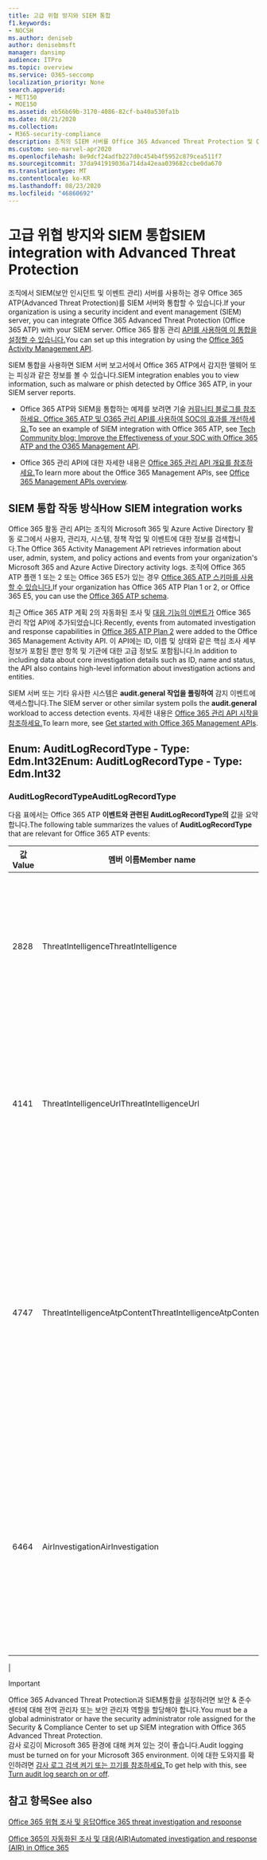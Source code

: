 ```yaml
---
title: 고급 위협 방지와 SIEM 통합
f1.keywords:
- NOCSH
ms.author: deniseb
author: denisebmsft
manager: dansimp
audience: ITPro
ms.topic: overview
ms.service: O365-seccomp
localization_priority: None
search.appverid:
- MET150
- MOE150
ms.assetid: eb56b69b-3170-4086-82cf-ba40a530fa1b
ms.date: 08/21/2020
ms.collection:
- M365-security-compliance
description: 조직의 SIEM 서버를 Office 365 Advanced Threat Protection 및 Office 365 작업 관리 API의 관련 위협 이벤트와 통합합니다.
ms.custom: seo-marvel-apr2020
ms.openlocfilehash: 8e9dcf24adfb227d0c454b4f5952c879cea511f7
ms.sourcegitcommit: 37da941919036a714da42eaa039682ccbe0da670
ms.translationtype: MT
ms.contentlocale: ko-KR
ms.lasthandoff: 08/23/2020
ms.locfileid: "46860692"
---
```

# <a name="siem-integration-with-advanced-threat-protection"></a><span data-ttu-id="cbd9c-103">고급 위협 방지와 SIEM 통합</span><span class="sxs-lookup"><span data-stu-id="cbd9c-103">SIEM integration with Advanced Threat Protection</span></span>

<span data-ttu-id="cbd9c-104">조직에서 SIEM(보안 인시던트 및 이벤트 관리) 서버를 사용하는 경우 Office 365 ATP(Advanced Threat Protection)를 SIEM 서버와 통합할 수 있습니다.</span><span class="sxs-lookup"><span data-stu-id="cbd9c-104">If your organization is using a security incident and event management (SIEM) server, you can integrate Office 365 Advanced Threat Protection (Office 365 ATP) with your SIEM server.</span></span> <span data-ttu-id="cbd9c-105">Office 365 활동 관리 [API를 사용하여 이 통합을 설정할 수 있습니다.](https://docs.microsoft.com/office/office-365-management-api/office-365-management-activity-api-reference)</span><span class="sxs-lookup"><span data-stu-id="cbd9c-105">You can set up this integration by using the [Office 365 Activity Management API](https://docs.microsoft.com/office/office-365-management-api/office-365-management-activity-api-reference).</span></span> 

<span data-ttu-id="cbd9c-106">SIEM 통합을 사용하면 SIEM 서버 보고서에서 Office 365 ATP에서 감지한 맬웨어 또는 피싱과 같은 정보를 볼 수 있습니다.</span><span class="sxs-lookup"><span data-stu-id="cbd9c-106">SIEM integration enables you to view information, such as malware or phish detected by Office 365 ATP, in your SIEM server reports.</span></span> 

- <span data-ttu-id="cbd9c-107">Office 365 ATP와 SIEM을 통합하는 예제를 보려면 기술 [커뮤니티 블로그를 참조하세요. Office 365 ATP 및 O365 관리 API를 사용하여 SOC의 효과를 개선하세요.](https://techcommunity.microsoft.com/t5/microsoft-security-and/improve-the-effectiveness-of-your-soc-with-office-365-atp-and/ba-p/1525185)</span><span class="sxs-lookup"><span data-stu-id="cbd9c-107">To see an example of SIEM integration with Office 365 ATP, see [Tech Community blog: Improve the Effectiveness of your SOC with Office 365 ATP and the O365 Management API](https://techcommunity.microsoft.com/t5/microsoft-security-and/improve-the-effectiveness-of-your-soc-with-office-365-atp-and/ba-p/1525185).</span></span>

- <span data-ttu-id="cbd9c-108">Office 365 관리 API에 대한 자세한 내용은 [Office 365 관리 API 개요를 참조하세요.](https://docs.microsoft.com/office/office-365-management-api/office-365-management-apis-overview)</span><span class="sxs-lookup"><span data-stu-id="cbd9c-108">To learn more about the Office 365 Management APIs, see [Office 365 Management APIs overview](https://docs.microsoft.com/office/office-365-management-api/office-365-management-apis-overview).</span></span>

## <a name="how-siem-integration-works"></a><span data-ttu-id="cbd9c-109">SIEM 통합 작동 방식</span><span class="sxs-lookup"><span data-stu-id="cbd9c-109">How SIEM integration works</span></span>

<span data-ttu-id="cbd9c-110">Office 365 활동 관리 API는 조직의 Microsoft 365 및 Azure Active Directory 활동 로그에서 사용자, 관리자, 시스템, 정책 작업 및 이벤트에 대한 정보를 검색합니다.</span><span class="sxs-lookup"><span data-stu-id="cbd9c-110">The Office 365 Activity Management API retrieves information about user, admin, system, and policy actions and events from your organization's Microsoft 365 and Azure Active Directory activity logs.</span></span> <span data-ttu-id="cbd9c-111">조직에 Office 365 ATP 플랜 1 또는 2 또는 Office 365 E5가 있는 경우 [Office 365 ATP 스키마를 사용할 수 있습니다.](https://docs.microsoft.com/office/office-365-management-api/office-365-management-activity-api-schema#office-365-advanced-threat-protection-and-threat-investigation-and-response-schema)</span><span class="sxs-lookup"><span data-stu-id="cbd9c-111">If your organization has Office 365 ATP Plan 1 or 2, or Office 365 E5, you can use the [Office 365 ATP schema](https://docs.microsoft.com/office/office-365-management-api/office-365-management-activity-api-schema#office-365-advanced-threat-protection-and-threat-investigation-and-response-schema).</span></span>  

<span data-ttu-id="cbd9c-112">최근 Office 365 ATP 계획 2의 자동화된 조사 및 [대응 기능의 이벤트가](office-365-atp.md#office-365-atp-plan-1-and-plan-2) Office 365 관리 작업 API에 추가되었습니다.</span><span class="sxs-lookup"><span data-stu-id="cbd9c-112">Recently, events from automated investigation and response capabilities in [Office 365 ATP Plan 2](office-365-atp.md#office-365-atp-plan-1-and-plan-2) were added to the Office 365 Management Activity API.</span></span> <span data-ttu-id="cbd9c-113">이 API에는 ID, 이름 및 상태와 같은 핵심 조사 세부 정보가 포함된 뿐만 항목 및 기관에 대한 고급 정보도 포함됩니다.</span><span class="sxs-lookup"><span data-stu-id="cbd9c-113">In addition to including data about core investigation details such as ID, name and status, the API also contains high-level information about investigation actions and entities.</span></span>

<span data-ttu-id="cbd9c-114">SIEM 서버 또는 기타 유사한 시스템은 **audit.general 작업을 폴링하여** 감지 이벤트에 액세스합니다.</span><span class="sxs-lookup"><span data-stu-id="cbd9c-114">The SIEM server or other similar system polls the **audit.general** workload to access detection events.</span></span> <span data-ttu-id="cbd9c-115">자세한 내용은 [Office 365 관리 API 시작을 참조하세요.](https://docs.microsoft.com/office/office-365-management-api/get-started-with-office-365-management-apis)</span><span class="sxs-lookup"><span data-stu-id="cbd9c-115">To learn more, see [Get started with Office 365 Management APIs](https://docs.microsoft.com/office/office-365-management-api/get-started-with-office-365-management-apis).</span></span> 


## <a name="enum-auditlogrecordtype---type-edmint32"></a><span data-ttu-id="cbd9c-116">Enum: AuditLogRecordType - Type: Edm.Int32</span><span class="sxs-lookup"><span data-stu-id="cbd9c-116">Enum: AuditLogRecordType - Type: Edm.Int32</span></span>

### <a name="auditlogrecordtype"></a><span data-ttu-id="cbd9c-117">AuditLogRecordType</span><span class="sxs-lookup"><span data-stu-id="cbd9c-117">AuditLogRecordType</span></span>

<span data-ttu-id="cbd9c-118">다음 표에서는 Office 365 ATP **이벤트와 관련된 AuditLogRecordType의** 값을 요약합니다.</span><span class="sxs-lookup"><span data-stu-id="cbd9c-118">The following table summarizes the values of **AuditLogRecordType** that are relevant for Office 365 ATP events:</span></span>

|<span data-ttu-id="cbd9c-119">값</span><span class="sxs-lookup"><span data-stu-id="cbd9c-119">Value</span></span>|<span data-ttu-id="cbd9c-120">멤버 이름</span><span class="sxs-lookup"><span data-stu-id="cbd9c-120">Member name</span></span>|<span data-ttu-id="cbd9c-121">설명</span><span class="sxs-lookup"><span data-stu-id="cbd9c-121">Description</span></span>|
|---|---|---|
|<span data-ttu-id="cbd9c-122">28</span><span class="sxs-lookup"><span data-stu-id="cbd9c-122">28</span></span>|<span data-ttu-id="cbd9c-123">ThreatIntelligence</span><span class="sxs-lookup"><span data-stu-id="cbd9c-123">ThreatIntelligence</span></span>|<span data-ttu-id="cbd9c-124">Exchange Online Protection 및 Office 365 ATP의 피싱 및 맬웨어 이벤트</span><span class="sxs-lookup"><span data-stu-id="cbd9c-124">Phishing and malware events from Exchange Online Protection and Office 365 ATP.</span></span>|
|<span data-ttu-id="cbd9c-125">41</span><span class="sxs-lookup"><span data-stu-id="cbd9c-125">41</span></span>|<span data-ttu-id="cbd9c-126">ThreatIntelligenceUrl</span><span class="sxs-lookup"><span data-stu-id="cbd9c-126">ThreatIntelligenceUrl</span></span>|<span data-ttu-id="cbd9c-127">ATP 안전한 링크 시간 차단 및 Office 365 ATP의 재정의 이벤트를 재정의하지 못하도록 차단합니다.</span><span class="sxs-lookup"><span data-stu-id="cbd9c-127">ATP Safe Links time-of-block and block override events from Office 365 ATP.</span></span>|
|<span data-ttu-id="cbd9c-128">47</span><span class="sxs-lookup"><span data-stu-id="cbd9c-128">47</span></span>|<span data-ttu-id="cbd9c-129">ThreatIntelligenceAtpContent</span><span class="sxs-lookup"><span data-stu-id="cbd9c-129">ThreatIntelligenceAtpContent</span></span>|<span data-ttu-id="cbd9c-130">Office 365 ATP의 SharePoint 온라인, 비즈니스용 OneDrive 및 Microsoft Teams의 파일에 대한 피싱 및 맬웨어 이벤트입니다.</span><span class="sxs-lookup"><span data-stu-id="cbd9c-130">Phishing and malware events for files in SharePoint Online, OneDrive for Business, and Microsoft Teams, from Office 365 ATP.</span></span>|
|<span data-ttu-id="cbd9c-131">64</span><span class="sxs-lookup"><span data-stu-id="cbd9c-131">64</span></span>|<span data-ttu-id="cbd9c-132">AirInvestigation</span><span class="sxs-lookup"><span data-stu-id="cbd9c-132">AirInvestigation</span></span>|<span data-ttu-id="cbd9c-133">Office 365 ATP 계획 2에서 조사 세부 정보 및 관련 아티팩트와 같은 자동화된 조사 및 대응 이벤트.</span><span class="sxs-lookup"><span data-stu-id="cbd9c-133">Automated investigation and response events, such as investigation details and relevant artifacts, from Office 365 ATP Plan 2.</span></span>|
|

> [!IMPORTANT]
> <span data-ttu-id="cbd9c-134">Office 365 Advanced Threat Protection과 SIEM통합을 설정하려면 보안 & 준수 센터에 대해 전역 관리자 또는 보안 관리자 역할을 할당해야 합니다.</span><span class="sxs-lookup"><span data-stu-id="cbd9c-134">You must be a global administrator or have the security administrator role assigned for the Security & Compliance Center to set up SIEM integration with Office 365 Advanced Threat Protection.</span></span><br/><span data-ttu-id="cbd9c-135">감사 로깅이 Microsoft 365 환경에 대해 켜져 있는 것이 좋습니다.</span><span class="sxs-lookup"><span data-stu-id="cbd9c-135">Audit logging must be turned on for your Microsoft 365 environment.</span></span> <span data-ttu-id="cbd9c-136">이에 대한 도와지를 확인하려면 [감사 로그 검색 켜기 또는 끄기를 참조하세요.](../../compliance/turn-audit-log-search-on-or-off.md)</span><span class="sxs-lookup"><span data-stu-id="cbd9c-136">To get help with this, see [Turn audit log search on or off](../../compliance/turn-audit-log-search-on-or-off.md).</span></span>

## <a name="see-also"></a><span data-ttu-id="cbd9c-137">참고 항목</span><span class="sxs-lookup"><span data-stu-id="cbd9c-137">See also</span></span>

[<span data-ttu-id="cbd9c-138">Office 365 위협 조사 및 응답</span><span class="sxs-lookup"><span data-stu-id="cbd9c-138">Office 365 threat investigation and response</span></span>](office-365-ti.md)

[<span data-ttu-id="cbd9c-139">Office 365의 자동화된 조사 및 대응(AIR)</span><span class="sxs-lookup"><span data-stu-id="cbd9c-139">Automated investigation and response (AIR) in Office 365</span></span>](automated-investigation-response-office.md)


